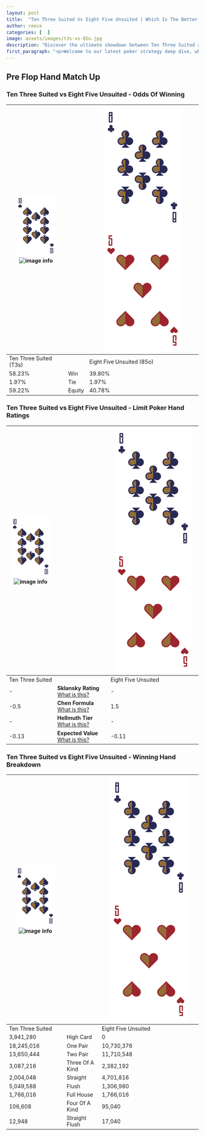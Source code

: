```yaml
---
layout: post
title:  "Ten Three Suited Vs Eight Five Unsuited | Which Is The Better Hand In Poker? A Complete Guide"
author: reece
categories: [  ]
image: assets/images/t3s-vs-85o.jpg
description: "Discover the ultimate showdown between Ten Three Suited and Eight Five Unsuited in poker! Uncover the odds, strategies, and scenarios where one hand triumphs over the other. Get ready to up your poker game with this thrilling analysis."
first_paragraph: "<p>Welcome to our latest poker strategy deep dive, where we're pitting two distinct hands against each other in a high-stakes showdown: Ten Three Suited vs Eight Five Unsuited.</p><p>In the dynamic world of poker, every decision counts, and knowing which hand holds the upper hand is key to your success at the table.</p><p>In this article, we'll dissect these two hands, explore the scenarios where one dominates the other, and equip you with the knowledge to make strategic choices that can tip the odds in your favor.</p><p>Get ready to unravel the intriguing dynamics of these poker hands and elevate your game to new heights.</p>"
---
```




[comment]: # (sp0)

## Pre Flop Hand Match Up

<div class="table hand-ratings" markdown="1"> 



### Ten Three Suited vs Eight Five Unsuited - Odds Of Winning


    
| ![image info](assets/images/hand1/T.png) ![image info](assets/images/hand1/3s.png) |  | ![image info](assets/images/hand2/8.png) ![image info](assets/images/hand2/5o.png) |
| -------- | -------- | -------- |
| Ten Three Suited (T3s) |  | Eight Five Unsuited (85o) |
| 58.23% | Win | 39.80% |
| 1.97% | Tie | 1.97% |
| 59.22% | Equity | 40.78% |




[comment]: # (sp1)



### Ten Three Suited vs Eight Five Unsuited - Limit Poker Hand Ratings


    
| ![image info](assets/images/hand1/T.png) ![image info](assets/images/hand1/3s.png) |  | ![image info](assets/images/hand2/8.png) ![image info](assets/images/hand2/5o.png) |
| -------- | -------- | -------- |
| Ten Three Suited |  | Eight Five Unsuited |
| - | **Sklansky Rating** [What is this?](/sklansky-rating-explained) | - |
| -0.5 | **Chen Formula** [What is this?](/chen-formula-explained) | 1.5 |
| - | **Hellmuth Tier** [What is this?](/Hellmuth-tier-explained) | - |
| -0.13 | **Expected Value** [What is this?](/expected-value-explained) | -0.11 |




[comment]: # (sp2)



### Ten Three Suited vs Eight Five Unsuited - Winning Hand Breakdown


    
| ![image info](assets/images/hand1/T.png) ![image info](assets/images/hand1/3s.png) |  | ![image info](assets/images/hand2/8.png) ![image info](assets/images/hand2/5o.png) |
| -------- | -------- | -------- |
| Ten Three Suited |  | Eight Five Unsuited |
| 3,941,280 | High Card | 0 |
| 18,245,016 | One Pair | 10,730,376 |
| 13,650,444 | Two Pair | 11,710,548 |
| 3,087,216 | Three Of A Kind | 2,382,192 |
| 2,004,048 | Straight | 4,701,816 |
| 5,049,588 | Flush | 1,306,980 |
| 1,766,016 | Full House | 1,766,016 |
| 106,608 | Four Of A Kind | 95,040 |
| 12,948 | Straight Flush | 17,040 |




[comment]: # (sp3)



</div>

[comment]: # (sp4)



[comment]: # (sp5)

